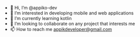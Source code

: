 - 👋 Hi, I’m @appiko-dev
- 👀 I’m interested in developing mobile and web applications
- 🌱 I’m currently learning kotlin
- 💞️ I’m looking to collaborate on any project that interests me
- 📫 How to reach me appikdeveloper@gmail.com

<!---
appiko-dev/appiko-dev is a ✨ special ✨ repository because its `README.md` (this file) appears on your GitHub profile.
You can click the Preview link to take a look at your changes.
--->
